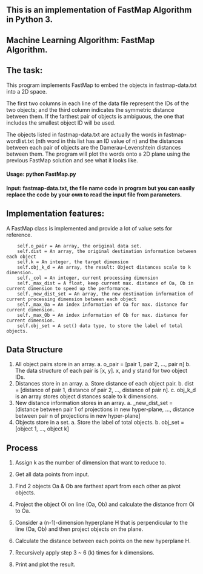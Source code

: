 ## This is an implementation of FastMap Algorithm in Python 3.

## Machine Learning Algorithm: FastMap Algorithm.

## The task:
This program implements FastMap to embed the objects in fastmap-data.txt into a 2D space. 

The first two columns in each line of the data file represent the IDs of the two objects; and the third column indicates the symmetric distance between them. If the farthest pair of objects is ambiguous, the one that includes the smallest object ID will be used. 

The objects listed in fastmap-data.txt are actually the words in fastmap-wordlist.txt (nth word in this list has an ID value of n) and the distances between each pair of objects are the Damerau–Levenshtein distances between them. The program will plot the words onto a 2D plane using the previous FastMap solution and see what it looks like.

#### Usage: python FastMap.py


####  Input: fastmap-data.txt, the file name code in program but you can easily replace the code by your own to read the input file from parameters.

## Implementation features:
A FastMap class is implemented and provide a lot of value sets for reference.
    
        self.o_pair = An array, the original data set.
        self.dist = An array, the original destination information between each object
        self.k = An integer, the target dimension
        self.obj_k_d = An array, the result: Object distances scale to k dimension.
        self._col = An integer, current processing dimension
        self._max_dist = A float, keep current max. distance of Oa, Ob in current dimension to speed up the performance.
        self._new_dist_set = An array, the new destination information of current processing dimension between each object
        self._max_Oa = An index information of Oa for max. distance for current dimension.
        self._max_Ob = An index information of Ob for max. distance for current dimension.
        self.obj_set = A set() data type, to store the label of total objects. 


## Data Structure
  1.	All object pairs store in an array. 
    a.	o_pair = [pair 1, pair 2, …, pair n]
    b.	The data structure of each pair is [x, y]. x, and y stand for two object IDs.
  2.	Distances store in an array. 
    a.	Store distance of each object pair.
    b.	dist = [distance of pair 1, distance of pair 2, …, distance of pair n].
    c.	obj_k_d is an array stores object distances scale to k dimensions.
  3.	New distance information stores in an array.
    a.	_new_dist_set = [distance between pair 1 of projections in new hyper-plane, …, distance between pair n of projections in new hyper-plane]
  4.	Objects store in a set.
    a.	Store the label of total objects.
    b.	obj_set = [object 1, …, object k]


## Process

  1. Assign k as the number of dimension that want to reduce to. 

  2. Get all data points from input. 

  3. Find 2 objects Oa & Ob are farthest apart from each other as pivot objects. 

  4. Project the object Oi on line (Oa, Ob) and calculate the distance from Oi to Oa. 

  5. Consider a (n-1)-dimension hyperplane H that is perpendicular to the line (Oa, Ob) and then project objects on the plane.

  6. Calculate the distance between each points on the new hyperplane H. 

  7. Recursively apply step 3 ~ 6 (k) times for k dimensions. 
  
  8. Print and plot the result.
  
  
